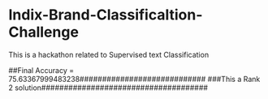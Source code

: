 # Indix-Brand-Classificaltion-Challenge
This is a hackathon related to Supervised text Classification

##Final Accuracy = 75.63367999483238############################
###This a Rank 2 solution#####################################
